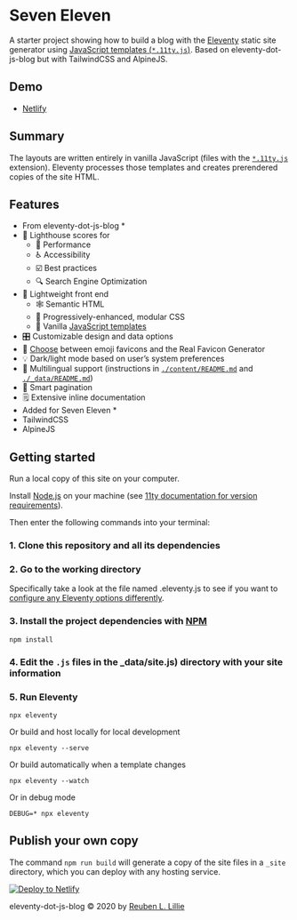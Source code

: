 # Seven Eleven

A starter project showing how to build a blog with the [Eleventy](https://11ty.dev/) static site generator using [JavaScript templates (`*.11ty.js`)](https://11ty.dev/languages/javascript/). Based on eleventy-dot-js-blog but with TailwindCSS and AlpineJS.



## Demo

* [Netlify](https://seveneleven.netlify.ap)

## Summary

The layouts are written entirely in vanilla JavaScript (files with the [`*.11ty.js`](https://www.11ty.dev/docs/languages/javascript/) extension). Eleventy processes those templates and creates prerendered copies of the site HTML.

## Features
* From eleventy-dot-js-blog *
* 💯 Lighthouse scores for 
  * 💨 Performance 
  * ♿ Accessibility
  * ☑️  Best practices
  * 🔍 Search Engine Optimization
* 🏸 Lightweight front end
  * 🕸 Semantic HTML
  * 🎨 Progressively-enhanced, modular CSS
  * 🍦 Vanilla [JavaScript templates](https://11ty.dev/languages/javascript/)
* 🎛️ Customizable design and data options
* 🍬 [Choose](https://gitlab.com/reubenlillie/eleventy-dot-js-blog/-/blob/master/_includes/shortcodes/favicon.js) between emoji favicons and the Real Favicon Generator
* 💡 Dark/light mode based on user’s system preferences
* 🔣 Multilingual support (instructions in [`./content/README.md`](https://gitlab.com/reubenlillie/eleventy-dot-js-blog/-/blob/master/content/README.md) and [`./_data/README.md`](https://gitlab.com/reubenlillie/eleventy-dot-js-blog/-/blob/master/_data/README.md))
* 🔖 Smart pagination
* 🗒️ Extensive inline documentation
* Added for Seven Eleven *
* TailwindCSS
* AlpineJS


## Getting started

Run a local copy of this site on your computer.

Install [Node.js](https://nodejs.org/) on your machine (see [11ty documentation for version requirements](https://www.11ty.dev/docs/getting-started/)).

Then enter the following commands into your terminal:

### 1. Clone this repository and all its dependencies

### 2. Go to the working directory

Specifically take a look at the file named .eleventy.js to see if you want to [configure any Eleventy options differently](https://www.11ty.dev/docs/config/).

### 3. Install the project dependencies with [NPM](https://www.npmjs.com/)

```cli
npm install
```

### 4. Edit the `.js` files in the _data/site.js) directory with your site information

### 5. Run Eleventy

```cli
npx eleventy
```

Or build and host locally for local development

```cli
npx eleventy --serve
```

Or build automatically when a template changes

```cli
npx eleventy --watch
```

Or in debug mode

```cli
DEBUG=* npx eleventy
```

## Publish your own copy

The command `npm run build` will generate a copy of the site files in a `_site` directory, which you can deploy with any hosting service.

[![Deploy to Netlify](https://www.netlify.com/img/deploy/button.svg)](https://app.netlify.com/start/deploy?repository=https://github.com/capriosa/seven-eleven)

eleventy-dot-js-blog &copy; 2020 by [Reuben L. Lillie](https://twitter.com/reubenlillie)
